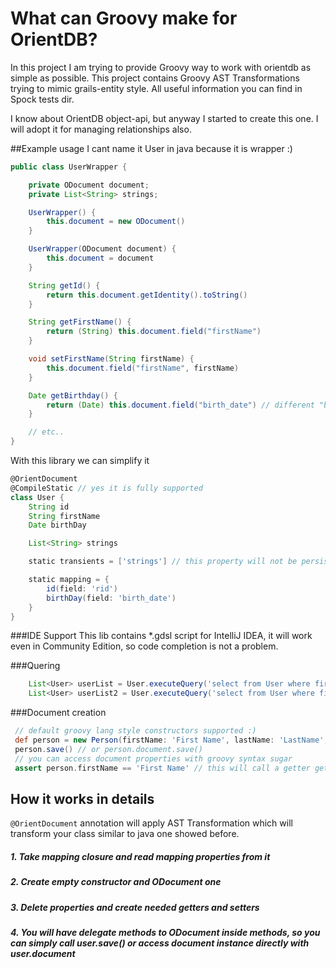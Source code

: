# What can Groovy make for OrientDB?

In this project I am trying to provide Groovy way to work with orientdb as simple as possible.
This project contains Groovy AST Transformations trying to mimic grails-entity style.
All useful information you can find in Spock tests dir.

I know about OrientDB object-api, but anyway I started to create this one. I will adopt it for managing relationships also.

##Example usage
I cant name it User in java because it is wrapper :)

```java
public class UserWrapper {

    private ODocument document;
    private List<String> strings;

    UserWrapper() {
        this.document = new ODocument()
    }

    UserWrapper(ODocument document) {
        this.document = document
    }

    String getId() {
        return this.document.getIdentity().toString()
    }

    String getFirstName() {
        return (String) this.document.field("firstName")
    }

    void setFirstName(String firstName) {
        this.document.field("firstName", firstName)
    }

    Date getBirthday() {
        return (Date) this.document.field("birth_date") // different "birth_date" field name
    }

    // etc..
}
```
With this library we can simplify it

```groovy
@OrientDocument
@CompileStatic // yes it is fully supported
class User {
    String id
    String firstName
    Date birthDay

    List<String> strings

    static transients = ['strings'] // this property will not be persisted into database

    static mapping = {
        id(field: 'rid')
        birthDay(field: 'birth_date')
    }
}
```
###IDE Support
This lib contains *.gdsl script for IntelliJ IDEA, it will work even in Community Edition, so code completion is not a problem.

###Quering
```groovy
    List<User> userList = User.executeQuery('select from User where firstName=?', 'Bart')
    List<User> userList2 = User.executeQuery('select from User where firstName=:a and lastName=:b', [a: 'Bart', b: 'Simpson'])
```
###Document creation

```groovy
 // default groovy lang style constructors supported :)
 def person = new Person(firstName: 'First Name', lastName: 'LastName', birthDay: new Date())
 person.save() // or person.document.save()
 // you can access document properties with groovy syntax sugar
 assert person.firstName == 'First Name' // this will call a getter getFirstName()
```

## How it works in details
``` @OrientDocument ``` annotation will apply AST Transformation which will transform your class similar to java one showed before.
##### 1. Take mapping closure and read mapping properties from it
##### 2. Create empty constructor and ODocument one
##### 3. Delete properties and create needed getters and setters
##### 4. You will have delegate methods to ODocument inside methods, so you can simply call user.save() or access document instance directly with user.document